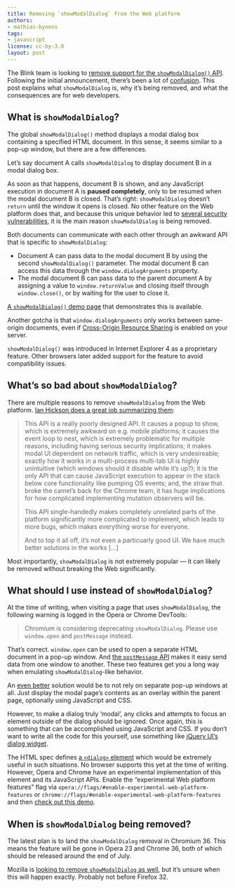 ```yaml
---
title: Removing `showModalDialog` from the Web platform
authors:
- mathias-bynens
tags:
- javascript
license: cc-by-3.0
layout: post
---
```


The Blink team is looking to [remove support for the `showModalDialog()` API](https://groups.google.com/a/chromium.org/forum/#!topic/blink-dev/xh9fPX0ijqk). Following the initial announcement, there’s been a lot of [confusion](https://groups.google.com/a/chromium.org/d/msg/blink-dev/xh9fPX0ijqk/fr2CTDPKcE0J). This post explains what `showModalDialog` is, why it’s being removed, and what the consequences are for web developers.

## What is `showModalDialog`?

The global `showModalDialog()` method displays a modal dialog box containing a specified HTML document. In this sense, it seems similar to a pop-up window, but there are a few differences.

Let’s say document A calls `showModalDialog` to display document B in a modal dialog box.

As soon as that happens, document B is shown, and any JavaScript execution in document A is **paused completely**, only to be resumed when the modal document B is closed. That’s right: `showModalDialog` doesn’t `return` until the window it opens is closed. No other feature on the Web platform does that, and because this unique behavior led to [several security vulnerabilities](https://groups.google.com/a/chromium.org/d/msg/blink-dev/xh9fPX0ijqk/WZiWpM9-8bUJ), it is the main reason `showModalDialog` is being removed.

Both documents can communicate with each other through an awkward API that is specific to `showModalDialog`:

* Document A can pass data to the modal document B by using the second `showModalDialog()` parameter. The modal document B can access this data through the `window.dialogArguments` property.
* The modal document B can pass data to the parent document A by assigning a value to `window.returnValue` and closing itself through `window.close()`, or by waiting for the user to close it.

[A `showModalDialog()` demo page](/blog/showmodaldialog/) that demonstrates this is available.

Another gotcha is that `window.dialogArguments` only works between same-origin documents, even if [Cross-Origin Resource Sharing](http://dev.opera.com/articles/view/dom-access-control-using-cross-origin-resource-sharing/) is enabled on your server.

`showModalDialog()` was introduced in Internet Explorer 4 as a proprietary feature. Other browsers later added support for the feature to avoid compatibility issues.

## What’s so bad about `showModalDialog`?

There are multiple reasons to remove `showModalDialog` from the Web platform. [Ian Hickson does a great job summarizing them](https://groups.google.com/a/chromium.org/d/msg/blink-dev/xh9fPX0ijqk/8oPryGUsGPMJ):

> This API is a really poorly designed API. It causes a popup to show, which is extremely awkward on e.g. mobile platforms; it causes the event loop to nest, which is extremely problematic for multiple reasons, including having serious security implications; it makes modal UI dependent on network traffic, which is very undesireable; exactly how it works in a multi-process multi-tab UI is highly unintuitive (which windows should it disable while it’s up?); it is the only API that can cause JavaScript execution to appear in the stack below core functionality like pumping OS events; and, the straw that broke the camel’s back for the Chrome team, it has huge implications for how complicated implementing mutation observers will be.
>
> This API single-handedly makes completely unrelated parts of the platform significantly more complicated to implement, which leads to more bugs, which makes everything worse for everyone.
>
> And to top it all off, it’s not even a particuarly good UI. We have much better solutions in the works […]

Most importantly, `showModalDialog` is not extremely popular — it can likely be removed without breaking the Web significantly.

## What should I use instead of `showModalDialog`?

At the time of writing, when visiting a page that uses `showModalDialog`, the following warning is logged in the Opera or Chrome DevTools:

> Chromium is considering deprecating `showModalDialog`. Please use `window.open` and `postMessage` instead.

That’s correct. `window.open` can be used to open a separate HTML document in a pop-up window. And [the `postMessage` API](http://dev.opera.com/articles/view/window-postmessage-messagechannel/) makes it easy send data from one window to another. These two features get you a long way when emulating `showModalDialog`-like behavior.

An [even better](http://uxmovement.com/forms/why-modal-windows-have-killed-popup-windows/) solution would be to not rely on separate pop-up windows at all. Just display the modal page’s contents as an overlay within the parent page, optionally using JavaScript and CSS.

However, to make a dialog truly ‘modal’, any clicks and attempts to focus an element outside of the dialog should be ignored. Once again, this is something that can be accomplished using JavaScript and CSS. If you don’t want to write all the code for this yourself, use something like [jQuery UI’s dialog widget](http://jqueryui.com/dialog/).

The HTML spec defines [a `<dialog>` element](http://www.whatwg.org/specs/web-apps/current-work/multipage/commands.html#the-dialog-element) which would be extremely useful in such situations. No browser supports this yet at the time of writing. However, Opera and Chrome have an experimental implementation of this element and its JavaScript APIs. Enable the “experimental Web platform features” flag via `opera://flags/#enable-experimental-web-platform-features` or `chrome://flags/#enable-experimental-web-platform-features` and then [check out this demo](http://demo.agektmr.com/dialog/#showmodal).</p>

## When is `showModalDialog` being removed?

The latest plan is to land the `showModalDialog` removal in Chromium 36. This means the feature will be gone in Opera 23 and Chrome 36, both of which should be released around the end of July.

Mozilla is [looking to remove `showModalDialog` as well](https://bugzilla.mozilla.org/show_bug.cgi?id=981796), but it’s unsure when this will happen exactly. Probably not before Firefox 32.
